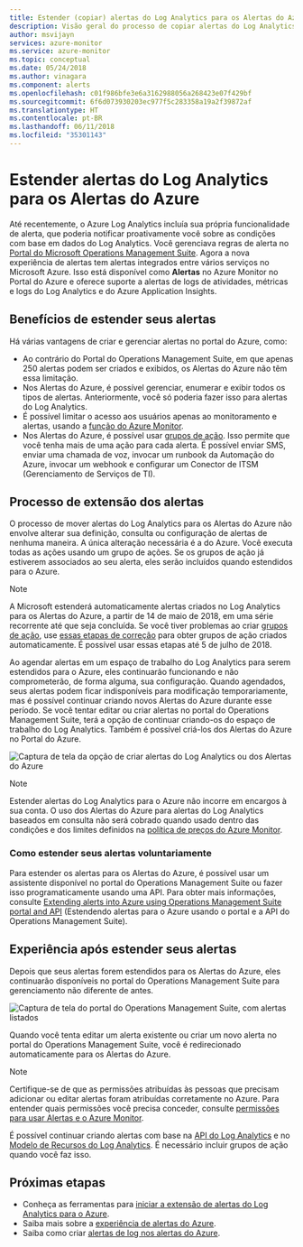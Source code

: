 ```yaml
---
title: Estender (copiar) alertas do Log Analytics para os Alertas do Azure – Visão geral
description: Visão geral do processo de copiar alertas do Log Analytics no Portal do OMS para os Alertas do Azure, com detalhes que resolvem preocupações comuns dos clientes.
author: msvijayn
services: azure-monitor
ms.service: azure-monitor
ms.topic: conceptual
ms.date: 05/24/2018
ms.author: vinagara
ms.component: alerts
ms.openlocfilehash: c01f986bfe3e6a3162988056a268423e07f429bf
ms.sourcegitcommit: 6f6d073930203ec977f5c283358a19a2f39872af
ms.translationtype: HT
ms.contentlocale: pt-BR
ms.lasthandoff: 06/11/2018
ms.locfileid: "35301143"
---
```

# <a name="extend-log-analytics-alerts-to-azure-alerts"></a>Estender alertas do Log Analytics para os Alertas do Azure
Até recentemente, o Azure Log Analytics incluía sua própria funcionalidade de alerta, que poderia notificar proativamente você sobre as condições com base em dados do Log Analytics. Você gerenciava regras de alerta no [Portal do Microsoft Operations Management Suite](../operations-management-suite/operations-management-suite-overview.md). Agora a nova experiência de alertas tem alertas integrados entre vários serviços no Microsoft Azure. Isso está disponível como **Alertas** no Azure Monitor no Portal do Azure e oferece suporte a alertas de logs de atividades, métricas e logs do Log Analytics e do Azure Application Insights. 

## <a name="benefits-of-extending-your-alerts"></a>Benefícios de estender seus alertas
Há várias vantagens de criar e gerenciar alertas no portal do Azure, como:

- Ao contrário do Portal do Operations Management Suite, em que apenas 250 alertas podem ser criados e exibidos, os Alertas do Azure não têm essa limitação.
- Nos Alertas do Azure, é possível gerenciar, enumerar e exibir todos os tipos de alertas. Anteriormente, você só poderia fazer isso para alertas do Log Analytics.
- É possível limitar o acesso aos usuários apenas ao monitoramento e alertas, usando a [função do Azure Monitor](monitoring-roles-permissions-security.md).
- Nos Alertas do Azure, é possível usar [grupos de ação](monitoring-action-groups.md). Isso permite que você tenha mais de uma ação para cada alerta. É possível enviar SMS, enviar uma chamada de voz, invocar um runbook da Automação do Azure, invocar um webhook e configurar um Conector de ITSM (Gerenciamento de Serviços de TI). 

## <a name="process-of-extending-your-alerts"></a>Processo de extensão dos alertas
O processo de mover alertas do Log Analytics para os Alertas do Azure não envolve alterar sua definição, consulta ou configuração de alertas de nenhuma maneira. A única alteração necessária é a do Azure. Você executa todas as ações usando um grupo de ações. Se os grupos de ação já estiverem associados ao seu alerta, eles serão incluídos quando estendidos para o Azure.

> [!NOTE]
> A Microsoft estenderá automaticamente alertas criados no Log Analytics para os Alertas do Azure, a partir de 14 de maio de 2018, em uma série recorrente até que seja concluída. Se você tiver problemas ao criar [grupos de ação](monitoring-action-groups.md), use [essas etapas de correção](monitoring-alerts-extend-tool.md#troubleshooting) para obter grupos de ação criados automaticamente. É possível usar essas etapas até 5 de julho de 2018. 
> 

Ao agendar alertas em um espaço de trabalho do Log Analytics para serem estendidos para o Azure, eles continuarão funcionando e não comprometerão, de forma alguma, sua configuração. Quando agendados, seus alertas podem ficar indisponíveis para modificação temporariamente, mas é possível continuar criando novos Alertas do Azure durante esse período. Se você tentar editar ou criar alertas no portal do Operations Management Suite, terá a opção de continuar criando-os do espaço de trabalho do Log Analytics. Também é possível criá-los dos Alertas do Azure no Portal do Azure.

 ![Captura de tela da opção de criar alertas do Log Analytics ou dos Alertas do Azure](./media/monitor-alerts-extend/ScheduledDirection.png)

> [!NOTE]
> Estender alertas do Log Analytics para o Azure não incorre em encargos à sua conta. O uso dos Alertas do Azure para alertas do Log Analytics baseados em consulta não será cobrado quando usado dentro das condições e dos limites definidos na [política de preços do Azure Monitor](https://azure.microsoft.com/pricing/details/monitor/).  


### <a name="how-to-extend-your-alerts-voluntarily"></a>Como estender seus alertas voluntariamente
Para estender os alertas para os Alertas do Azure, é possível usar um assistente disponível no portal do Operations Management Suite ou fazer isso programaticamente usando uma API. Para obter mais informações, consulte [Extending alerts into Azure using Operations Management Suite portal and API](monitoring-alerts-extend-tool.md) (Estendendo alertas para o Azure usando o portal e a API do Operations Management Suite).

## <a name="experience-after-extending-your-alerts"></a>Experiência após estender seus alertas
Depois que seus alertas forem estendidos para os Alertas do Azure, eles continuarão disponíveis no portal do Operations Management Suite para gerenciamento não diferente de antes.

![Captura de tela do portal do Operations Management Suite, com alertas listados](./media/monitor-alerts-extend/PostExtendList.png)

Quando você tenta editar um alerta existente ou criar um novo alerta no portal do Operations Management Suite, você é redirecionado automaticamente para os Alertas do Azure.  

> [!NOTE]
> Certifique-se de que as permissões atribuídas às pessoas que precisam adicionar ou editar alertas foram atribuídas corretamente no Azure. Para entender quais permissões você precisa conceder, consulte [permissões para usar Alertas e o Azure Monitor](monitoring-roles-permissions-security.md).  
> 

É possível continuar criando alertas com base na [API do Log Analytics](../log-analytics/log-analytics-api-alerts.md) e no [Modelo de Recursos do Log Analytics](../monitoring/monitoring-solutions-resources-searches-alerts.md). É necessário incluir grupos de ação quando você faz isso.

## <a name="next-steps"></a>Próximas etapas

* Conheça as ferramentas para [iniciar a extensão de alertas do Log Analytics para o Azure](monitoring-alerts-extend-tool.md).
* Saiba mais sobre a [experiência de alertas do Azure](monitoring-overview-unified-alerts.md).
* Saiba como criar [alertas de log nos alertas do Azure](monitor-alerts-unified-log.md).
